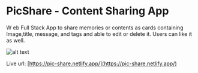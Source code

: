 # PicShare - Content Sharing App

W
eb Full Stack App to share memories or contents as cards containing Image,title, message, and tags and able to edit or delete it. Users can like it as well.

![alt text](https://i.ibb.co/9Y7QhC8/Screenshot-2022-01-25-165931.png)

Live url: 	[https://pic-share.netlify.app/](https://pic-share.netlify.app/)
